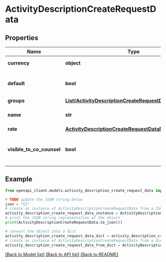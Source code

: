 # ActivityDescriptionCreateRequestData


## Properties

Name | Type | Description | Notes
------------ | ------------- | ------------- | -------------
**currency** | **object** | Currency of the ActivityDescription. | [optional] 
**default** | **bool** | Whether or not this should be the API User&#39;s default ActivityDescription. | [optional] 
**groups** | [**List[ActivityDescriptionCreateRequestDataGroupsInner]**](ActivityDescriptionCreateRequestDataGroupsInner.md) |  | [optional] 
**name** | **str** | A detailed description of the ActivityDescription. | 
**rate** | [**ActivityDescriptionCreateRequestDataRate**](ActivityDescriptionCreateRequestDataRate.md) |  | [optional] 
**visible_to_co_counsel** | **bool** | Whether or not co counsels on the account can see this ActivityDescription. | [optional] 

## Example

```python
from openapi_client.models.activity_description_create_request_data import ActivityDescriptionCreateRequestData

# TODO update the JSON string below
json = "{}"
# create an instance of ActivityDescriptionCreateRequestData from a JSON string
activity_description_create_request_data_instance = ActivityDescriptionCreateRequestData.from_json(json)
# print the JSON string representation of the object
print(ActivityDescriptionCreateRequestData.to_json())

# convert the object into a dict
activity_description_create_request_data_dict = activity_description_create_request_data_instance.to_dict()
# create an instance of ActivityDescriptionCreateRequestData from a dict
activity_description_create_request_data_from_dict = ActivityDescriptionCreateRequestData.from_dict(activity_description_create_request_data_dict)
```
[[Back to Model list]](../README.md#documentation-for-models) [[Back to API list]](../README.md#documentation-for-api-endpoints) [[Back to README]](../README.md)


